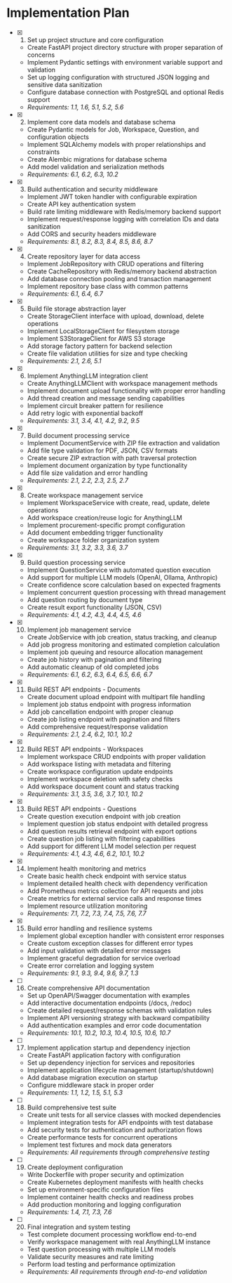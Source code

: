 # Implementation Plan

- [x] 1. Set up project structure and core configuration

  - Create FastAPI project directory structure with proper separation of concerns
  - Implement Pydantic settings with environment variable support and validation
  - Set up logging configuration with structured JSON logging and sensitive data sanitization
  - Configure database connection with PostgreSQL and optional Redis support
  - _Requirements: 1.1, 1.6, 5.1, 5.2, 5.6_

- [x] 2. Implement core data models and database schema

  - Create Pydantic models for Job, Workspace, Question, and configuration objects
  - Implement SQLAlchemy models with proper relationships and constraints
  - Create Alembic migrations for database schema
  - Add model validation and serialization methods
  - _Requirements: 6.1, 6.2, 6.3, 10.2_

- [x] 3. Build authentication and security middleware

  - Implement JWT token handler with configurable expiration
  - Create API key authentication system
  - Build rate limiting middleware with Redis/memory backend support
  - Implement request/response logging with correlation IDs and data sanitization
  - Add CORS and security headers middleware
  - _Requirements: 8.1, 8.2, 8.3, 8.4, 8.5, 8.6, 8.7_

- [x] 4. Create repository layer for data access

  - Implement JobRepository with CRUD operations and filtering
  - Create CacheRepository with Redis/memory backend abstraction
  - Add database connection pooling and transaction management
  - Implement repository base class with common patterns
  - _Requirements: 6.1, 6.4, 6.7_

- [x] 5. Build file storage abstraction layer

  - Create StorageClient interface with upload, download, delete operations
  - Implement LocalStorageClient for filesystem storage
  - Implement S3StorageClient for AWS S3 storage
  - Add storage factory pattern for backend selection
  - Create file validation utilities for size and type checking
  - _Requirements: 2.1, 2.6, 5.1_

- [x] 6. Implement AnythingLLM integration client

  - Create AnythingLLMClient with workspace management methods
  - Implement document upload functionality with proper error handling
  - Add thread creation and message sending capabilities
  - Implement circuit breaker pattern for resilience
  - Add retry logic with exponential backoff
  - _Requirements: 3.1, 3.4, 4.1, 4.2, 9.2, 9.5_

- [x] 7. Build document processing service

  - Implement DocumentService with ZIP file extraction and validation
  - Add file type validation for PDF, JSON, CSV formats
  - Create secure ZIP extraction with path traversal protection
  - Implement document organization by type functionality
  - Add file size validation and error handling
  - _Requirements: 2.1, 2.2, 2.3, 2.5, 2.7_

- [x] 8. Create workspace management service

  - Implement WorkspaceService with create, read, update, delete operations
  - Add workspace creation/reuse logic for AnythingLLM
  - Implement procurement-specific prompt configuration
  - Add document embedding trigger functionality
  - Create workspace folder organization system
  - _Requirements: 3.1, 3.2, 3.3, 3.6, 3.7_

- [x] 9. Build question processing service

  - Implement QuestionService with automated question execution
  - Add support for multiple LLM models (OpenAI, Ollama, Anthropic)
  - Create confidence score calculation based on expected fragments
  - Implement concurrent question processing with thread management
  - Add question routing by document type
  - Create result export functionality (JSON, CSV)
  - _Requirements: 4.1, 4.2, 4.3, 4.4, 4.5, 4.6_

- [x] 10. Implement job management service

  - Create JobService with job creation, status tracking, and cleanup
  - Add job progress monitoring and estimated completion calculation
  - Implement job queuing and resource allocation management
  - Create job history with pagination and filtering
  - Add automatic cleanup of old completed jobs
  - _Requirements: 6.1, 6.2, 6.3, 6.4, 6.5, 6.6, 6.7_

- [x] 11. Build REST API endpoints - Documents

  - Create document upload endpoint with multipart file handling
  - Implement job status endpoint with progress information
  - Add job cancellation endpoint with proper cleanup
  - Create job listing endpoint with pagination and filters
  - Add comprehensive request/response validation
  - _Requirements: 2.1, 2.4, 6.2, 10.1, 10.2_

- [x] 12. Build REST API endpoints - Workspaces

  - Implement workspace CRUD endpoints with proper validation
  - Add workspace listing with metadata and filtering
  - Create workspace configuration update endpoints
  - Implement workspace deletion with safety checks
  - Add workspace document count and status tracking
  - _Requirements: 3.1, 3.5, 3.6, 3.7, 10.1, 10.2_

- [x] 13. Build REST API endpoints - Questions

  - Create question execution endpoint with job creation
  - Implement question job status endpoint with detailed progress
  - Add question results retrieval endpoint with export options
  - Create question job listing with filtering capabilities
  - Add support for different LLM model selection per request
  - _Requirements: 4.1, 4.3, 4.6, 6.2, 10.1, 10.2_

- [x] 14. Implement health monitoring and metrics

  - Create basic health check endpoint with service status
  - Implement detailed health check with dependency verification
  - Add Prometheus metrics collection for API requests and jobs
  - Create metrics for external service calls and response times
  - Implement resource utilization monitoring
  - _Requirements: 7.1, 7.2, 7.3, 7.4, 7.5, 7.6, 7.7_

- [x] 15. Build error handling and resilience systems

  - Implement global exception handler with consistent error responses
  - Create custom exception classes for different error types
  - Add input validation with detailed error messages
  - Implement graceful degradation for service overload
  - Create error correlation and logging system
  - _Requirements: 9.1, 9.3, 9.4, 9.6, 9.7, 1.3_

- [ ] 16. Create comprehensive API documentation
  - Set up OpenAPI/Swagger documentation with examples
  - Add interactive documentation endpoints (/docs, /redoc)
  - Create detailed request/response schemas with validation rules
  - Implement API versioning strategy with backward compatibility
  - Add authentication examples and error code documentation
  - _Requirements: 10.1, 10.2, 10.3, 10.4, 10.5, 10.6, 10.7_

- [ ] 17. Implement application startup and dependency injection
  - Create FastAPI application factory with configuration
  - Set up dependency injection for services and repositories
  - Implement application lifecycle management (startup/shutdown)
  - Add database migration execution on startup
  - Configure middleware stack in proper order
  - _Requirements: 1.1, 1.2, 1.5, 5.1, 5.3_

- [ ] 18. Build comprehensive test suite
  - Create unit tests for all service classes with mocked dependencies
  - Implement integration tests for API endpoints with test database
  - Add security tests for authentication and authorization flows
  - Create performance tests for concurrent operations
  - Implement test fixtures and mock data generators
  - _Requirements: All requirements through comprehensive testing_

- [ ] 19. Create deployment configuration
  - Write Dockerfile with proper security and optimization
  - Create Kubernetes deployment manifests with health checks
  - Set up environment-specific configuration files
  - Implement container health checks and readiness probes
  - Add production monitoring and logging configuration
  - _Requirements: 1.4, 7.1, 7.3, 7.6_

- [ ] 20. Final integration and system testing
  - Test complete document processing workflow end-to-end
  - Verify workspace management with real AnythingLLM instance
  - Test question processing with multiple LLM models
  - Validate security measures and rate limiting
  - Perform load testing and performance optimization
  - _Requirements: All requirements through end-to-end validation_

